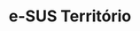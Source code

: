---
layout: default
title: e-SUS Território
nav_order: 11
has_children: true
description: "Manual e-SUS APS"
permalink: /docs/CDS
last_modified_date: "01/02/2021"
---
